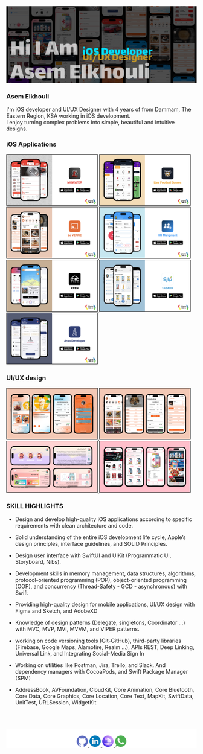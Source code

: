 
<div align="left">
  <a href="https://asemelkhouli20.github.io/Portafolio">
    <img src="images/Main.png" >
  </a>

  ### Asem Elkhouli

  <p align="left">
    I'm iOS developer and UI/UX Designer with 4 years of from Dammam, The Eastern Region, KSA working in iOS development.
 <br/>
    I enjoy turning complex problems into simple, beautiful and intuitive designs.
  </p>
</div>

### iOS Applications

<div>
    <a href="https://www.youtube.com/watch?v=O0htvphYg3o" target="_blank">
    <img src="images/MowaterApp.png" width="240" border="1" />
    </a>
     <a href="https://www.youtube.com/watch?v=AgA6eHxVKuM" target="_blank">
    <img src="images/Football.png" width="240" border="1" />
    </a>
     <a href="https://www.youtube.com/watch?v=BQyuobUTsSs" target="_blank">
    <img src="images/LeverreDetails.png" width="240" border="1" />
    </a>
    <a href="https://www.youtube.com/watch?v=2Rc8iPPRkOo" target="_blank">
    <img src="images/HRAppDetails.png" width="240" border="1" />
    </a>
    <a href="https://www.youtube.com/watch?v=FWLRyLK9KB0" target="_blank">
    <img src="images/AyenDetails.png" width="240" border="1" />
    </a>
    <a href="https://www.youtube.com/watch?v=MeArsQlocdM" target="_blank">
    <img src="images/TabarkDetails.png" width="240" border="1"  />
    </a>
    <a href="https://www.youtube.com/watch?v=V-aV_CiY4mg" target="_blank">
    <img src="images/ArabDeveloper.png" width="240" border="1"  />
    </a>
    
</div>


### UI/UX design

<div>
    <a href="https://www.behance.net/gallery/187486089/Le-Verre" target="_blank">
    <img src="images/LeverreDesign.png" width="240" border="1"  />
    </a>
    <a href="https://www.behance.net/gallery/187487179/Leverre" target="_blank">
    <img src="images/leverreFinal.png" width="240" border="1"  />
    </a>
    <a href="https://www.behance.net/gallery/185362831/Lolo" target="_blank">
    <img src="images/Lolo.png" width="240" border="1"  />
    </a>
    <a href="https://www.behance.net/gallery/187647985/POS-System" target="_blank">
    <img src="images/Pos.png" width="240" border="1"  />
    </a>
</div>

### SKILL HIGHLIGHTS
- Design and develop high-quality iOS applications according to specific requirements with clean architecture and code.
- Solid understanding of the entire iOS development life cycle, Apple’s design principles, interface guidelines, and SOLID Principles.
- Design user interface with SwiftUI and UIKit (Programmatic UI, Storyboard, Nibs).
- Development skills in memory management, data structures, algorithms, protocol-oriented programming (POP), object-oriented
programming (OOP), and concurrency (Thread-Safety - GCD - asynchronous) with Swift
- Providing high-quality design for mobile applications, UI/UX design with Figma and Sketch, and AdobeXD
- Knowledge of design patterns (Delegate, singletons, Coordinator …) with MVC, MVP, MVI, MVVM, and VIPER patterns.

- working on code versioning tools (Git-GitHub), third-party libraries (Firebase, Google Maps, Alamofire, Realm …), APIs REST, Deep Linking, Universal Link, and Integrating Social-Media Sign In

- Working on utilities like Postman, Jira, Trello, and Slack. And dependency managers with CocoaPods, and Swift Package Manager
(SPM)

- AddressBook, AVFoundation, CloudKit, Core Animation, Core Bluetooth, Core Data, Core Graphics, Core Location, Core Text,
MapKit, SwiftData, UnitTest, URLSession, WidgetKit



<br/><br/>
<div style="background: white;" align="center">
<br/>
  <a href="https://github.com/asemelkhouli20">
    <img src='images/github.png'
    width='30ox' >
  </a>
  <a href="https://www.linkedin.com/in/https://www.linkedin.com/in/asem-elkhouli">
    <img src='images/linkedin.png' 
    width='30ox' >
  </a>
  <a href="https://asemelkhouli20.github.io/Portafolio">
    <img src='images/online-resume.png' 
    width='30ox' >
  </a>
   <a href="https://api.whatsapp.com/send/?phone=%2B966501786060&text&app_absent=0">
    <img src='images/whatsapp.png' 
    width='30ox' >
  </a>
  <br/>
</div>

<!--
**asemelkhouli20/asemelkhouli20** is a ✨ _special_ ✨ repository because its `README.md` (this file) appears on your GitHub profile.

Here are some ideas to get you started:

- 🔭 I’m currently working on ...
- 🌱 I’m currently learning ...
- 👯 I’m looking to collaborate on ...
- 🤔 I’m looking for help with ...
- 💬 Ask me about ...
- 📫 How to reach me: ...
- 😄 Pronouns: ...
- ⚡ Fun fact: ...
-->

